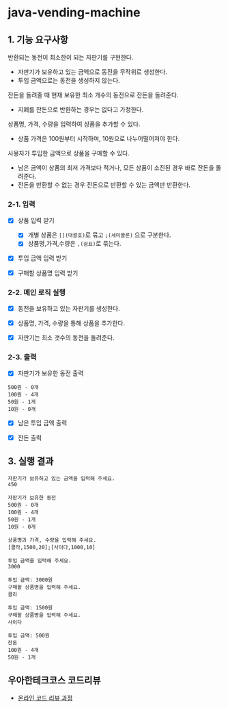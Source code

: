 # java-vending-machine

## 1. 기능 요구사항

반환되는 동전이 최소한이 되는 자판기를 구현한다.
- 자판기가 보유하고 있는 금액으로 동전을 무작위로 생성한다.
- 투입 금액으로는 동전을 생성하지 않는다.

잔돈을 돌려줄 때 현재 보유한 최소 개수의 동전으로 잔돈을 돌려준다.
- 지폐를 잔돈으로 반환하는 경우는 없다고 가정한다.

상품명, 가격, 수량을 입력하여 상품을 추가할 수 있다.
- 상품 가격은 100원부터 시작하며, 10원으로 나누어떨어져야 한다.

사용자가 투입한 금액으로 상품을 구매할 수 있다.
- 남은 금액이 상품의 최저 가격보다 적거나, 모든 상품이 소진된 경우 바로 잔돈을 돌려준다.
- 잔돈을 반환할 수 없는 경우 잔돈으로 반환할 수 있는 금액만 반환한다.

### 2-1. 입력

- [x] 상품 입력 받기
  - [x] 개별 상품은 `[](대괄호)`로 묶고 `;(세미콜론)` 으로 구분한다.
  - [x] 상품명,가격,수량은 `,(쉼표)`로 묶는다.

- [x] 투입 금액 입력 받기

- [x] 구매할 상품명 입력 받기

### 2-2. 메인 로직 실행

- [x] 동전을 보유하고 있는 자판기를 생성한다. 

- [x] 상품명, 가격, 수량을 통해 상품을 추가한다.

- [x] 자판기는 최소 갯수의 동전을 돌려준다.

### 2-3. 출력

- [x] 자판기가 보유한 동전 출력
```
500원 - 0개
100원 - 4개
50원 - 1개
10원 - 0개
```

- [x] 남은 투입 금액 출력

- [x] 잔돈 출력


## 3. 실행 결과

```
자판기가 보유하고 있는 금액을 입력해 주세요.
450

자판기가 보유한 동전
500원 - 0개
100원 - 4개
50원 - 1개
10원 - 0개

상품명과 가격, 수량을 입력해 주세요.
[콜라,1500,20];[사이다,1000,10]

투입 금액을 입력해 주세요.
3000

투입 금액: 3000원
구매할 상품명을 입력해 주세요.
콜라

투입 금액: 1500원
구매할 상품명을 입력해 주세요.
사이다

투입 금액: 500원
잔돈
100원 - 4개
50원 - 1개
```

## 우아한테크코스 코드리뷰

- [온라인 코드 리뷰 과정](https://github.com/woowacourse/woowacourse-docs/blob/master/maincourse/README.md)
